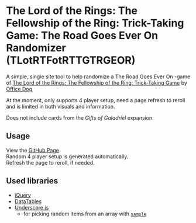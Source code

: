 # The Lord of the Rings: The Fellowship of the Ring: Trick-Taking Game: The Road Goes Ever On Randomizer (TLotRTFotRTTGTRGEOR)
A simple, single site tool to help randomize a The Road Goes Ever On -game of [The Lord of the Rings: The Fellowship of the Ring: Trick-Taking Game](https://www.officedoggames.com/game/the-fellowship-of-the-ring-trick-taking-game/) by [Office Dog](https://www.officedoggames.com/)

At the moment, only supports 4 player setup, need a page refresh to reroll and is limited in both visuals and information.

Does not include cards from the _Gifts of Galadriel_ expansion.

## Usage

View the [GitHub Page](https://vipirtti.github.io/TLotRTFotRTTGTRGEOR/).  
Random 4 player setup is generated automatically.  
Refresh the page to reroll, if needed.

## Used libraries
* [jQuery](https://jquery.com/)
* [DataTables](https://datatables.net/)
* [Underscore.js](https://underscorejs.org/)
  * for picking random items from an array with [`sample`](https://underscorejs.org/#sample)


